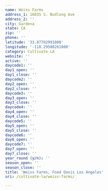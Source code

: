 ```yaml
---
name: Weiss Farms
address_1: 16835 S. Budlong Ave
address_2: ''
city: Gardena
state: CA
zip: ''
phone: ''
latitude: '33.87782991000'
longitude: '-118.29508261000'
category: Cultivate LA
website: ''
active: ''
daycode1: ''
day1_open: ''
day1_close: ''
daycode2: ''
day2_open: ''
day2_close: ''
daycode3: ''
day3_open: ''
day3_close: ''
daycode4: ''
day4_open: ''
day4_close: ''
daycode5: ''
day5_open: ''
day5_close: ''
daycode6: ''
day6_open: ''
daycode7: ''
day7_open: ''
day7_close: ''
year_round (y/n): ''
season_open: ''
season_close: ''
title: 'Weiss Farms, Food Oasis Los Angeles'
uri: /cultivate-la/weiss-farms/

---
```

